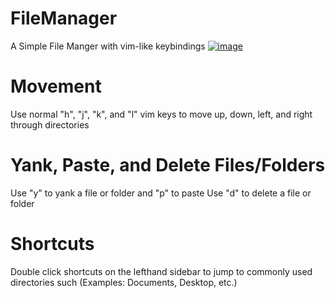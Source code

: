 # FileManager
A Simple File Manger with vim-like keybindings
[![image](https://i.imgur.com/hGG8J8o.png)](https://www.youtube.com/watch?v=OkKMVQ5VGpM)

# Movement
Use normal "h", "j", "k", and "l" vim keys to move up, down, left, and right through directories

# Yank, Paste, and Delete Files/Folders
Use "y" to yank a file or folder and "p" to paste
Use "d" to delete a file or folder

# Shortcuts
Double click shortcuts on the lefthand sidebar to jump to commonly used directories such (Examples: Documents, Desktop, etc.)
